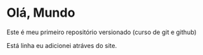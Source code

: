 # Olá, Mundo
 Este é meu primeiro repositório versionado (curso de git e github)

 Está linha eu adicionei atráves do site.
